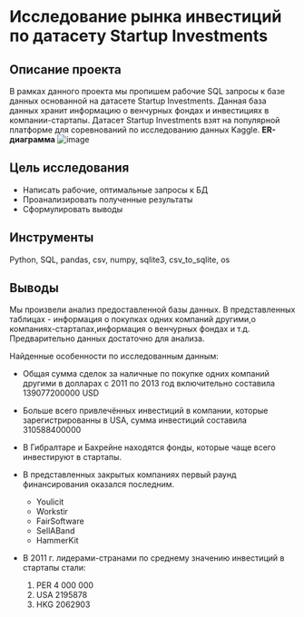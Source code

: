 # Исследование рынка инвестиций по датасету Startup Investments
## Описание проекта
В рамках данного проекта мы пропишем рабочие SQL запросы к базе данных основанной на датасете Startup Investments. Данная база данных хранит информацию о венчурных фондах и инвестициях в компании-стартапы. Датасет Startup Investments взят на популярной платформе для соревнований по исследованию данных Kaggle.
**ER-диаграмма**
![image](https://github.com/nikita-data/SQL_projects/assets/129178725/58289620-5715-4d59-a058-6af97b008a4c)

## Цель исследования
- Написать рабочие, оптимальные запросы к БД
- Проанализировать полученные результаты
- Сформулировать выводы

## Инструменты
Python, SQL, pandas, csv, numpy, sqlite3, csv_to_sqlite, os
## Выводы
Мы произвели анализ предоставленной базы данных. В представленных таблицах - информация о покупках одних компаний другими,о компаниях-стартапах,информация о венчурных фондах и т.д. Предварительно данных достаточно для анализа.

Найденные особенности по исследованным данным:

- Общая сумма сделок за наличные по покупке одних компаний другими в долларах с 2011 по 2013 год включительно составила 139077200000 USD
- Больше всего привлечённых инвестиций в компании, которые зарегистрированны в USA, сумма инвестиций составила 310588400000
- В Гибралтаре и Бахрейне находятся фонды, которые чаще всего инвестируют в стартапы.
- В представленных закрытых компаниях первый раунд финансирования оказался последним.
  - Youlicit
  - Workstir
  - FairSoftware
  - SellABand
  - HammerKit

- В 2011 г. лидерами-странами по среднему значению инвестиций в стартапы стали:
  1. PER 4 000 000
  2. USA 2195878
  3. HKG 2062903
